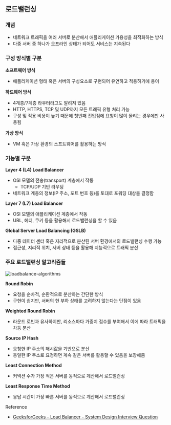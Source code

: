 ## 로드밸런싱

### 개념

- 네트워크 트래픽을 여러 서버로 분산해서 애플리케이션 가용성을 최적화하는 방식
- 다중 서버 중 하나가 오프라인 상태가 되어도 서비스는 지속된다

### 구성 방식별 구분

**소프트웨어 방식**

- 애플리케이션 형태 혹은 서버의 구성요소로 구현되어 유연하고 적용하기에 용이

**하드웨어 방식**

- 4계층/7계층 라우터라고도 알려져 있음
- HTTP, HTTPS, TCP 및 UDP까지 모든 트래픽 유형 처리 가능
- 구성 및 적용 비용이 높기 때문에 첫번째 진입점에 요청이 많이 몰리는 경우에만 사용됨

**가상 방식**

- VM 혹은 가상 환경의 소프트웨어를 활용하는 방식

### 기능별 구분

**Layer 4 (L4) Load Balancer**

- OSI 모델의 전송(transport) 계층에서 작동
  - TCP/UDP 기반 라우팅
- 네트워크 계층의 정보(IP 주소, 포트 번호 등)를 토대로 포워딩 대상을 결정함

**Layer 7 (L7) Load Balancer**

- OSI 모델의 애플리케이션 계층에서 작동
- URL, 헤더, 쿠키 등을 활용해서 로드밸런싱을 할 수 있음

**Global Server Load Balancing (GSLB)**

- 다중 데이터 센터 혹은 지리적으로 분산된 서버 환경에서의 로드밸런싱 수행 가능
- 접근성, 지리적 위치, 서버 상태 등을 활용해 지능적으로 트래픽 분산

### 주요 로드밸런싱 알고리즘들

![loadbalance-algorithms](https://github.com/user-attachments/assets/5bfa0e4c-5e77-46d7-be75-5a05d89a8d75)

**Round Robin**

- 요청을 순차적, 순환적으로 분산하는 간단한 방식
- 구현이 쉽지만, 서버의 현 부하 상태를 고려하지 않는다는 단점이 있음

**Weighted Round Robin**

- 라운드 로빈과 유사하지만, 리소스마다 가중치 점수를 부여해서 이에 따라 트래픽을 차등 분산

**Source IP Hash**

- 요청한 IP 주소의 해시값을 기반으로 분산
- 동일한 IP 주소로 요청하면 계속 같은 서버를 활용할 수 있음을 보장해줌

**Least Connection Method**

- 커넥션 수가 가장 적은 서버를 동적으로 계산해서 로드밸런싱

**Least Response Time Method**

- 응답 시간이 가장 빠른 서버를 동적으로 계산해서 로드밸런싱

Reference

- [GeeksforGeeks - Load Balancer - System Design Interview Question](https://www.geeksforgeeks.org/system-design/load-balancer-system-design-interview-question)
